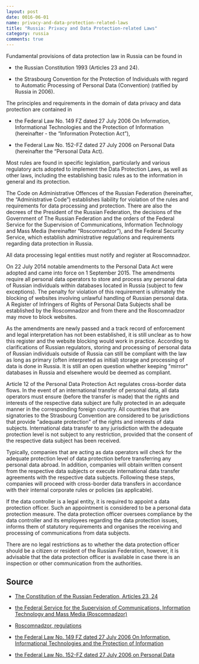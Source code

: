 ```yaml
---
layout: post
date: 0016-06-01
name: privacy-and-data-protection-related-laws
title: "Russia: Privacy and Data Protection-related Laws"
category: russia
comments: true
---
```


Fundamental provisions of data protection law in Russia can be found in 

  - the Russian Constitution 1993 (Articles 23 and 24).

  - the Strasbourg Convention for the Protection of Individuals with regard to Automatic Processing of Personal Data (Convention) (ratified by Russia in 2006).  

The principles and requirements in the domain of data privacy and data protection are contained in 

  - the Federal Law No. 149 FZ dated 27 July 2006 On Information, Informational Technologies and the Protection of Information (hereinafter - the “Information Protection Act”), 

  - the Federal Law No. 152-FZ dated 27 July 2006 on Personal Data (hereinafter the “Personal Data Act). 

Most rules are found in specific legislation, particularly and various regulatory acts adopted to implement the Data Protection Laws, as well as other laws, including the establishing basic rules as to the information in general and its protection. 

The Code on Administrative Offences of the Russian Federation (hereinafter, the “Administrative Code”) establishes liability for violation of the rules and requirements for data processing and protection. There are also the decrees of the President of the Russian Federation, the decisions of the Government of The Russian Federation and the orders of the Federal Service for the Supervision of Communications, Information Technology and Mass Media (hereinafter “Roscomnadzor”), and the Federal Security Service, which establish administrative regulations and requirements regarding data protection in Russia.

All data processing legal entities must notify and register at Roscomnadzor. 


On 22 July 2014 notable amendments to the Personal Data Act were adopted and came into force on 1 September 2015. The amendments require all personal data operators to store and process any personal data of Russian individuals within databases located in Russia (subject to few exceptions). The penalty for violation of this requirement is ultimately the blocking of websites involving unlawful handling of Russian personal data. A Register of Infringers of Rights of Personal Data Subjects shall be established by the Roscomnadzor and from there and the Roscomnadzor may move to block websites.

As the amendments are newly passed and a track record of enforcement and legal interpretation has not been established, it is still unclear as to how this register and the website blocking would work in practice. According to clarifications of Russian regulators, storing and processing of personal data of Russian individuals outside of Russia can still be compliant with the law as long as primary (often interpreted as initial) storage and processing of data is done in Russia. It is still an open question whether keeping "mirror" databases in Russia and elsewhere would be deemed as compliant.

Article 12 of the Personal Data Protection Act regulates cross-border data flows. In the event of an international transfer of personal data, all data operators must ensure (before the transfer is made) that the rights and interests of the respective data subject are fully protected in an adequate manner in the corresponding foreign country. All countries that are signatories to the Strasbourg Convention are considered to be jurisdictions that provide "adequate protection" of the rights and interests of data subjects. International data transfer to any jurisdiction with the adequate protection level is not subject to any restriction, provided that the consent of the respective data subject has been received.

Typically, companies that are acting as data operators will check for the adequate protection level of data protection before transferring any personal data abroad. In addition, companies will obtain written consent from the respective data subjects or execute international data transfer agreements with the respective data subjects. Following these steps, companies will proceed with cross-border data transfers in accordance with their internal corporate rules or policies (as applicable).


If the data controller is a legal entity, it is required to appoint a data protection officer. Such an appointment is considered to be a personal data protection measure. The data protection officer oversees compliance by the data controller and its employees regarding the data protection issues, informs them of statutory requirements and organises the receiving and processing of communications from data subjects.

There are no legal restrictions as to whether the data protection officer should be a citizen or resident of the Russian Federation, however, it is advisable that the data protection officer is available in case there is an inspection or other communication from the authorities.


## Source

  - [The Constitution of the Russian Federation, Articles 23, 24](http://www.constitution.ru/en/10003000-03.htm)
  
  - [the Federal Service for the Supervision of Communications, Information Technology and Mass Media (Roscomnadzor)](http://eng.rkn.gov.ru/)
  
  - [Roscomnadzor, regulations](http://eng.pd.rkn.gov.ru/)

  - [the Federal Law No. 149 FZ dated 27 July 2006 On Information, Informational Technologies and the Protection of Information](https://www.wto.org/english/thewto_e/acc_e/rus_e/WTACCRUS48A5_LEG_119.pdf)
  
  - [the Federal Law No. 152-FZ dated 27 July 2006 on Personal Data](https://iapp.org/media/pdf/knowledge_center/Russian_Federal_Law_on_Personal_Data.pdf)

